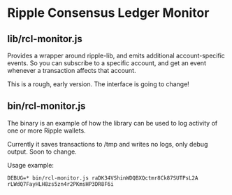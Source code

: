 # Ripple Consensus Ledger Monitor

## lib/rcl-monitor.js

Provides a wrapper around ripple-lib, and emits additional
account-specific events.  So you can subscribe to a specific account,
and get an event whenever a transaction affects that account.

This is a rough, early version.  The interface is going to change!

## bin/rcl-monitor.js

The binary is an example of how the library can be used to log
activity of one or more Ripple wallets.

Currently it saves transactions to /tmp and writes no logs, only debug output.  Soon to change.

Usage example:

```
DEBUG=* bin/rcl-monitor.js raDK34VShinWDQBXQctmr8Ck87SUTPsL2A rLWdQ7FayHLH8zs5zn4r2PKmsHP3DR8F6i
```

